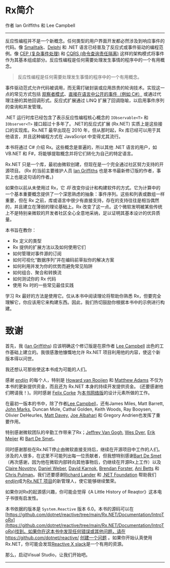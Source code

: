 # Rx简介
作者 Ian Griffiths 和 Lee Campbell
   
---

反应性编程并不是一个新概念。任何类型的用户界面开发都必然涉及到响应事件的代码。像 [Smalltalk](https://en.wikipedia.org/wiki/Smalltalk)、[Delphi](https://en.wikipedia.org/wiki/Delphi_(software)) 和 .NET 语言已经普及了反应式或事件驱动的编程范例。像 [CEP (复杂事件处理)](https://en.wikipedia.org/wiki/Complex_event_processing) 和 [CQRS (命令查询责任隔离)](https://en.wikipedia.org/wiki/Command_Query_Responsibility_Segregation) 这样的架构模式将事件作为其基本组成部分。反应性编程是任何需要处理发生事情的程序中的一个有用概念。

> 反应性编程是任何需要处理发生事情的程序中的一个有用概念。

事件驱动范式允许代码被调用，而无需打破封装或应用昂贵的轮询技术。实现这一点的常见方式包括 [观察者模式](https://en.wikipedia.org/wiki/Observer_pattern)、[直接在语言中公开的事件（例如 C#）](https://learn.microsoft.com/en-us/dotnet/csharp/programming-guide/events/) 或通过代理注册的其他回调形式。反应式扩展通过 LINQ 扩展了回调隐喻，以启用事件序列的查询和并发管理。

.NET 运行时库已经包含了表示反应性编程核心概念的 `IObservable<T>` 和 `IObserver<T>` 接口超过十多年了。.NET的反应式扩展 (Rx.NET) 实质上是这些接口的实现库。Rx.NET 最早出现在 2010 年，但从那时起，Rx 库已经可以用于其他语言，并且这种编程方式在 JavaScript 中变得尤其流行。

本书将通过 C# 介绍 Rx。这些概念是普遍的，所以其他 .NET 语言的用户，如 VB.NET 和 F#，将能够提取概念并将它们转化为自己的特定语言。

Rx.NET 只是一个库，最初由微软创建，但现在是一个完全通过社区努力支持的开源项目。 (Rx 的当前主要维护人员 [Ian Griffiths](https://endjin.com/who-we-are/our-people/ian-griffiths/) 也是本书最新修订版的作者，事实上也是这句话的作者。)

如果你以前从未使用过 Rx，它 _将_ 改变你设计和构建软件的方式。它为计算中的一个基本重要概念提供了一个深思熟虑的抽象：事件序列。这些和列表或数组一样重要，但在 Rx 之前，库或语言中很少有直接支持，存在的支持往往是相当偶然的，并且建立在薄弱的理论基础上。Rx 改变了这一点。这个微软发明被某些传统上不是特别亲微软的开发者社区全心全意地采纳，足以证明其基本设计的优异质量。

本书旨在教你：

  * Rx 定义的类型
  * Rx 提供的扩展方法以及如何使用它们
  * 如何管理对事件源的订阅
  * 如何可视化“数据序列”并在编码前草拟你的解决方案
  * 如何利用并发为你的优势而避免常见陷阱
  * 如何组合、聚合和转换流
  * 如何测试你的 Rx 代码
  * 使用 Rx 时的一些常见最佳实践
    
学习 Rx 最好的方法是使用它。仅从本书中阅读理论将帮助你熟悉 Rx，但要完全理解它，你应该用它来构建东西。因此，我们热切鼓励你根据本书中的示例进行构建。

# 致谢

首先，我 ([Ian Griffiths](https://endjin.com/who-we-are/our-people/ian-griffiths/)) 应该明确这个修订版是在原作者 [Lee Campbell](https://github.com/LeeCampbell) 出色的工作基础上建立的。我很感激他慷慨地允许 Rx.NET 项目利用他的内容，使这个新版本得以问世。

我还想认可那些使这本书成为可能的人们。

感谢 [endjin](https://endjin.com) 的每个人，特别是 [Howard van Rooijen](https://endjin.com/who-we-are/our-people/howard-van-rooijen/) 和 [Matthew Adams](https://endjin.com/who-we-are/our-people/matthew-adams/)
不仅为本书的更新提供资金，而且还为 Rx.NET 本身的持续开发提供资金。 (还要感谢他们聘请我！)。同时感谢 [Felix Corke](https://www.blackspike.com/) 为[本书网络版](https://introtorx.com)的设计元素所做的工作。

在最初一版本的书中，除了作者[Lee Campbell](https://leecampbell.com/)，还有James Miles, Matt Barrett, [John Marks](https://johnhmarks.wordpress.com/), Duncan Mole, Cathal Golden, Keith Woods, Ray Booysen, Olivier DeHeurles, [Matt Davey](https://mdavey.wordpress.com), [Joe Albahari](https://www.albahari.com/) 和 Gregory Andrien也发挥了重要作用。

特别感谢微软团队的辛勤工作带来了Rx；[Jeffrey Van Gogh](https://www.linkedin.com/in/jeffrey-van-gogh-145673/), [Wes Dyer](https://www.linkedin.com/in/wesdyer/), [Erik Meijer](https://en.wikipedia.org/wiki/Erik_Meijer_%28computer_scientist%29) 和 [Bart De Smet](https://www.linkedin.com/in/bartdesmet/)。

同时感谢那些在Rx.NET停止由微软直接支持后，继续在开源项目中工作的人们。涉及的人很多，在这里不可能列出每一位贡献者，但我想特别感谢[Bart De Smet](https://github.com/bartdesmet)（再次感谢，因为他在微软内部转向其他事物后，仍继续在开源Rx上工作）以及[Claire Novotny](https://github.com/clairernovotny), [Daniel Weber](https://github.com/danielcweber), [David Karnok](https://github.com/akarnokd), [Brendan Forster](https://github.com/shiftkey), [Ani Betts](https://github.com/anaisbetts) 和 [Chris Pulman](https://www.linkedin.com/in/chrispulman/)。我们还要感谢[Richard Lander](https://www.linkedin.com/in/richardlander/) 和 [.NET Foundation](https://dotnetfoundation.org/) 帮助我们[endjin](https://endjin.com)成为[Rx.NET 项目](https://github.com/dotnet/reactive)的新管理人，使它能够继续繁荣。

如果你对Rx的起源感兴趣，你可能会觉得《A Little History of Reaqtor》这本电子书很有启发性。

本书依据的版本是 `System.Reactive` 版本 6.0。本书的源码可以在[https://github.com/dotnet/reactive/tree/main/Rx.NET/Documentation/IntroToRx](https://github.com/dotnet/reactive/tree/main/Rx.NET/Documentation/IntroToRx)找到。如果你在这本书中发现任何错误或其他问题，请在 https://github.com/dotnet/reactive/ [创建一个问题](https://github.com/dotnet/reactive/issues) 。如果你开始认真使用Rx.NET，你可能会发现[Reactive X slack](reactivex.slack.com)是一个有用的资源。

那么，启动Visual Studio，让我们开始吧。

---
